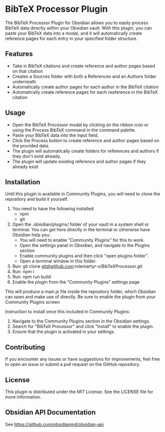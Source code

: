 # BibTeX Processor Plugin

The BibTeX Processor Plugin for Obsidian allows you to easily process BibTeX data directly within your Obsidian vault. With this plugin, you can paste your BibTeX data into a modal, and it will automatically create reference pages for each entry in your specified folder structure.

## Features

- Take in BibTeX citations and create reference and author pages based on that citation
- Creates a Sources folder with both a References and an Authors folder underneath
- Automatically create author pages for each author in the BibTeX citation
- Automatically create reference pages for each reaference in the BibTeX citation

## Usage

- Open the BibTeX Processor modal by clicking on the ribbon icon or using the Process BibTeX command in the command palette.
- Paste your BibTeX data into the input field.
- Click the Process button to create reference and author pages based on the provided data.
- The plugin will automatically create folders for references and authors if they don't exist already.
- The plugin will update existing reference and author pages if they already exist

## Installation

Until this plugin is available in Community Plugins, you will need to clone the repository and build it yourself.

1. You need to have the following installed:
    - npm
    - git
1. Open the .obsidian/plugins/ folder of your vault in a system shell or terminal. You can get here directly in the terminal or otherwise have Obsidian help you:
    - You will need to enable "Community Plugins" for this to work.
    - Open the settings panel in Obsidian, and navigate to the Plugins section
    - Enable community plugins and then click "open plugins folder".
    - Open a terminal window in this folder.
1. Run: git clone <git@github.com>:rolemartyr-x/BibTeXProcessor.git
1. Run: npm i
1. Run: npm run build
1. Enable the plugin from the "Community Plugins" settings page

This will produce a main.js file inside the repository folder, which Obsidian can open and make use of directly. Be sure to enable the plugin from your Community Plugins screen

Instruction to install once this included in Community Plugins:

1. Navigate to the Community Plugins section in the Obsidian settings.
2. Search for "BibTeX Processor" and click "Install" to enable the plugin.
3. Ensure that the plugin is activated in your settings.

## Contributing

If you encounter any issues or have suggestions for improvements, feel free to open an issue or submit a pull request on the GitHub repository.

## License

This plugin is distributed under the MIT License. See the LICENSE file for more information.

## Obsidian API Documentation

See <https://github.com/obsidianmd/obsidian-api>
